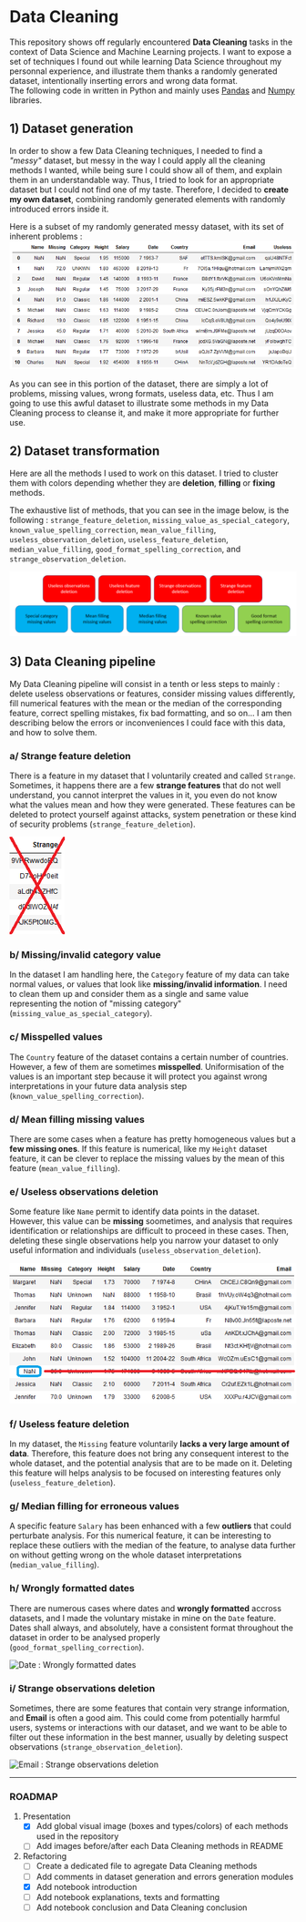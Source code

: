 # Data Cleaning

This repository shows off regularly encountered **Data Cleaning** tasks in the context of Data Science and Machine Learning projects. I want to expose a set of techniques I found out while learning Data Science throughout my personnal experience, and illustrate them thanks a randomly generated dataset, intentionally inserting errors and wrong data format.  
The following code in written in Python and mainly uses [Pandas](https://pandas.pydata.org/) and [Numpy](http://www.numpy.org/) libraries.

## 1) Dataset generation

In order to show a few Data Cleaning techniques, I needed to find a *"messy"* dataset, but messy in the way I could apply all the cleaning methods I wanted, while being sure I could show all of them, and explain them in an understandable way. Thus, I tried to look for an appropriate dataset but I could not find one of my taste. Therefore, I decided to **create my own dataset**, combining randomly generated elements with randomly introduced errors inside it.

Here is a subset of my randomly generated messy dataset, with its set of inherent problems :
![Initial messy dataset](images/initial_messy_dataset.png)

As you can see in this portion of the dataset, there are simply a lot of problems, missing values, wrong formats, useless data, etc. Thus I am going to use this awful dataset to illustrate some methods in my Data Cleaning process to cleanse it, and make it more appropriate for further use.

## 2) Dataset transformation

Here are all the methods I used to work on this dataset. I tried to cluster them with colors depending whether they are **deletion**, **filling** or **fixing** methods.

The exhaustive list of methods, that you can see in the image below, is the following : `strange_feature_deletion`, `missing_value_as_special_category`, `known_value_spelling_correction`, `mean_value_filling`, `useless_observation_deletion`, `useless_feature_deletion`, `median_value_filling`, `good_format_spelling_correction`, and `strange_observation_deletion`.

![Data Cleaning methods](images/data_cleaning_methods.png)

## 3) Data Cleaning pipeline

My Data Cleaning pipeline will consist in a tenth or less steps to mainly : delete useless observations or features, consider missing values differently, fill numerical features with the mean or the median of the corresponding feature, correct spelling mistakes, fix bad formatting, and so on... I am then describing below the errors or inconveniences I could face with this data, and how to solve them.

### a/ Strange feature deletion

There is a feature in my dataset that I voluntarily created and called `Strange`. Sometimes, it happens there are a few **strange features** that do not well understand, you cannot interpret the values in it, you even do not know what the values mean and how they were generated. These features can be deleted to protect yourself against attacks, system penetration or these kind of security problems (`strange_feature_deletion`).

![Strange : Strange feature deletion](images/strange_feature_deletion.png)

### b/ Missing/invalid category value

In the dataset I am handling here, the `Category` feature of my data can take normal values, or values that look like **missing/invalid information**. I need to clean them up and consider them as a single and same value representing the notion of "missing category" (`missing_value_as_special_category`).

### c/ Misspelled values

The `Country` feature of the dataset contains a certain number of countries. However, a few of them are sometimes **misspelled**. Uniformisation of the values is an important step because it will protect you against wrong interpretations in your future data analysis step (`known_value_spelling_correction`).

### d/ Mean filling missing values

There are some cases when a feature has pretty homogeneous values but a **few missing ones**. If this feature is numerical, like my `Height` dataset feature, it can be clever to replace the missing values by the mean of this feature (`mean_value_filling`).

### e/ Useless observations deletion

Some feature like `Name` permit to identify data points in the dataset. However, this value can be **missing** soometimes, and analysis that requires identification or relationships are difficult to proceed in these cases. Then, deleting these single observations help you narrow your dataset to only useful information and individuals (`useless_observation_deletion`).

![Name : Useless observations deletion](images/useless_observations_deletion.png)

### f/ Useless feature deletion

In my dataset, the `Missing` feature voluntarily **lacks a very large amount of data**. Therefore, this feature does not bring any consequent interest to the whole dataset, and the potential analysis that are to be made on it. Deleting this feature will helps analysis to be focused on interesting features only (`useless_feature_deletion`).

### g/ Median filling for erroneous values

A specific feature `Salary` has been enhanced with a few **outliers** that could perturbate analysis. For this numerical feature, it can be interesting to replace these outliers with the median of the feature, to analyse data further on without getting wrong on the whole dataset interpretations (`median_value_filling`).

### h/ Wrongly formatted dates

There are numerous cases where dates and **wrongly formatted** accross datasets, and I made the voluntary mistake in mine on the `Date` feature. Dates shall always, and absolutely, have a consistent format throughout the dataset in order to be analysed properly (`good_format_spelling_correction`).

![Date : Wrongly formatted dates](wrongly_formatted_dates.png)

### i/ Strange observations deletion

Sometimes, there are some features that contain very strange information, and **Email** is often a good aim. This could come from potentially harmful users, systems or interactions with our dataset, and we want to be able to filter out these information in the best manner, usually by deleting suspect observations (`strange_observation_deletion`).

![Email : Strange observations deletion](strange_observations_deletion.png)

---

### ROADMAP

1. Presentation
   - [x] Add global visual image (boxes and types/colors) of each methods used in the repository
   - [ ] Add images before/after each Data Cleaning methods in README
2. Refactoring
   - [ ] Create a dedicated file to agregate Data Cleaning methods
   - [ ] Add comments in dataset generation and errors generation modules
   - [x] Add notebook introduction
   - [ ] Add notebook explanations, texts and formatting
   - [ ] Add notebook conclusion and Data Cleaning conclusion
